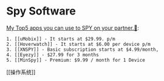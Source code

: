 # Spy Software

[My Top5  apps you can use to SPY on your partner.🥺](https://twitter.com/neo_ungasabi/status/1488152640433369088?s=21):

```text
1. [[uMobix]] - It starts at $29.99. p/m
2. [[Hoverwatch]] - It starts at $6.00 per device p/m
3. [[XNSPY]] - Basic subscription starts at $4.99/month,
4. [[Eyezy]] - $27.99 for 3 months
5. [[MinSpy]] - Premium: $9.99 / month for 1 Device
```



[[操作系统]]


